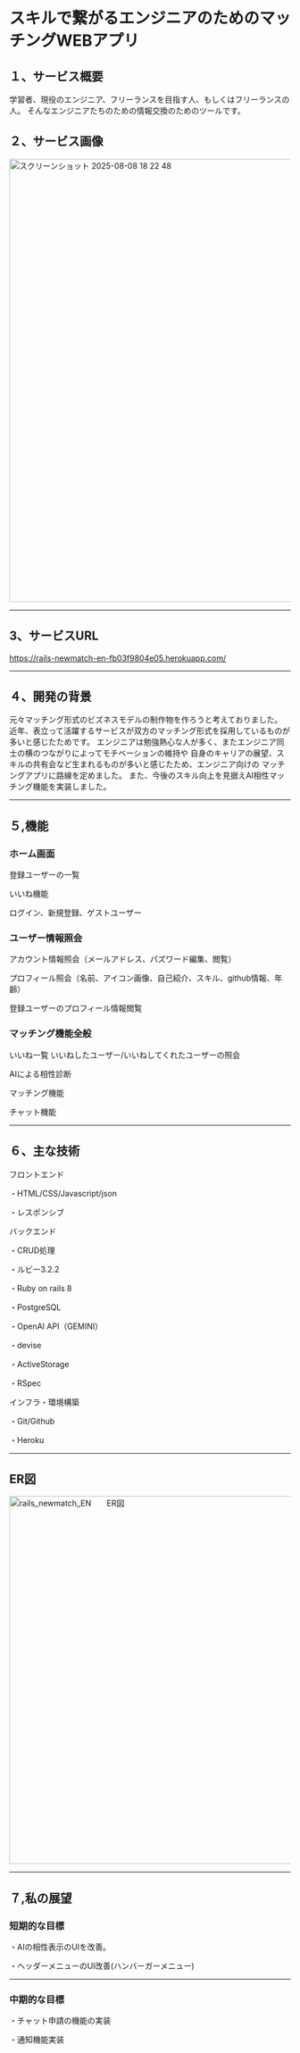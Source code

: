 # スキルで繋がるエンジニアのためのマッチングWEBアプリ


## １、サービス概要
学習者、現役のエンジニア、フリーランスを目指す人、もしくはフリーランスの人。
そんなエンジニアたちのための情報交換のためのツールです。


## ２、サービス画像

<img width="1470" height="794" alt="スクリーンショット 2025-08-08 18 22 48" src="https://github.com/user-attachments/assets/c56218dd-14e3-448b-b62a-386e25b24614" />

---

## 3、サービスURL

https://rails-newmatch-en-fb03f9804e05.herokuapp.com/

---

## ４、開発の背景
元々マッチング形式のビズネスモデルの制作物を作ろうと考えておりました。
近年、表立って活躍するサービスが双方のマッチング形式を採用しているものが多いと感じたためです。
エンジニアは勉強熱心な人が多く、またエンジニア同士の横のつながりによってモチベーションの維持や
自身のキャリアの展望、スキルの共有会など生まれるものが多いと感じたため、エンジニア向けの
マッチングアプリに路線を定めました。
また、今後のスキル向上を見据えAI相性マッチング機能を実装しました。


---


## ５,機能

### ホーム画面


登録ユーザーの一覧


いいね機能


ログイン、新規登録、ゲストユーザー


### ユーザー情報照会


アカウント情報照会（メールアドレス、パズワード編集、閲覧）


プロフィール照会（名前、アイコン画像、自己紹介、スキル、github情報、年齢）


登録ユーザーのプロフィール情報閲覧


### マッチング機能全般


いいね一覧  いいねしたユーザー/いいねしてくれたユーザーの照会


AIによる相性診断


マッチング機能


チャット機能


---

## ６、主な技術

フロントエンド

・HTML/CSS/Javascript/json


・レスポンシブ



バックエンド


・CRUD処理


・ルビー3.2.2


・Ruby on rails 8


・PostgreSQL


・OpenAI API（GEMINI）


・devise


・ActiveStorage


・RSpec


インフラ・環境構築


・Git/Github


・Heroku


---


## ER図
<img width="1166" height="659" alt="rails_newmatch_EN　　ER図" src="https://github.com/user-attachments/assets/8b4108ca-87b6-48a4-be84-a677fa5268b0" />


---

## ７,私の展望

### 短期的な目標

・AIの相性表示のUIを改善。

・ヘッダーメニューのUI改善(ハンバーガーメニュー)


---

### 中期的な目標

・チャット申請の機能の実装

・通知機能実装







